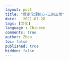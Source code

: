 ```yaml
---
layout: post
title: "儒家伦理核心-三纲五常"
date:   2021-07-28
tags: [文化]
language : Chinese
comments: true
author: Zhen
toc: false
published: true
hidden: false
---
```



<!--stackedit_data:
eyJoaXN0b3J5IjpbODczMTc3MjE0XX0=
-->